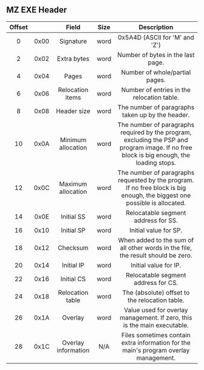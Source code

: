 MZ EXE Header
-------------

| Offset  |        |         Field         |  Size  |                                                                 Description                                                                 |
|:-------:|:------:|:---------------------:|:------:|:-------------------------------------------------------------------------------------------------------------------------------------------:|
|  0      |  0x00  |  Signature            |  word  |  0x5A4D (ASCII for 'M' and 'Z')                                                                                                             |
|  2      |  0x02  |  Extra bytes          |  word  |  Number of bytes in the last page.                                                                                                          |
|  4      |  0x04  |  Pages                |  word  |  Number of whole/partial pages.                                                                                                             |
|  6      |  0x06  |  Relocation items     |  word  |  Number of entries in the relocation table.                                                                                                 |
|  8      |  0x08  |  Header size          |  word  |  The number of paragraphs taken up by the header.                                                                                           |
|  10     |  0x0A  |  Minimum allocation   |  word  |  The number of paragraphs required by the program, excluding the PSP and program image. If no free block is big enough, the loading stops.  |
|  12     |  0x0C  |  Maximum allocation   |  word  |  The number of paragraphs requested by the program. If no free block is big enough, the biggest one possible is allocated.                  |
|  14     |  0x0E  |  Initial SS           |  word  |  Relocatable segment address for SS.                                                                                                        |
|  16     |  0x10  |  Initial SP           |  word  |  Initial value for SP.                                                                                                                      |
|  18     |  0x12  |  Checksum             |  word  |  When added to the sum of all other words in the file, the result should be zero.                                                           |
|  20     |  0x14  |  Initial IP           |  word  |  Initial value for IP.                                                                                                                      |
|  22     |  0x16  |  Initial CS           |  word  |  Relocatable segment address for CS.                                                                                                        |
|  24     |  0x18  |  Relocation table     |  word  |  The (absolute) offset to the relocation table.                                                                                             |
|  26     |  0x1A  |  Overlay              |  word  |  Value used for overlay management. If zero, this is the main executable.                                                                   |
|  28     |  0x1C  |  Overlay information  |  N/A   |  Files sometimes contain extra information for the main's program overlay management.                                                       |


